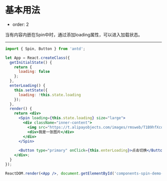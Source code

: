 # 基本用法

- order: 2

当有内容内嵌在Spin中时，通过添加loading属性，可以进入加载状态。

---

````jsx
import { Spin, Button } from 'antd';

let App = React.createClass({
  getInitialState() {
    return {
      loading: false
    };
  },
  enterLoading() {
    this.setState({
      loading: !this.state.loading
    });
  },
  render() {
    return <div>
      <Spin loading={this.state.loading} size="large">
        <div className="inner-content">
          <img src="https://t.alipayobjects.com/images/rmsweb/T1B9hfXcdvXXXXXXXX.svg" width="200px" height="200px" />
          <div>我是一张图片</div>
        </div>
      </Spin>
     
      <Button type="primary" onClick={this.enterLoading}>点击切换</Button>
    </div>;
  }
});

ReactDOM.render(<App />, document.getElementById('components-spin-demo-full-page-load'));

````
<style>
  .inner-content {
    height: 300px;
    padding-bottom: 60px;
    padding-top: 60px;
    text-align: center;
  }
</style>